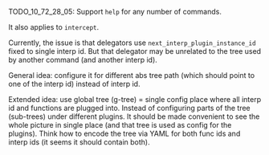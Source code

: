 
TODO_10_72_28_05: Support `help` for any number of commands.

It also applies to `intercept`.

Currently, the issue is that delegators use `next_interp_plugin_instance_id` fixed to single interp id.
But that delegator may be unrelated to the tree used by another command (and another interp id).

General idea: configure it for different abs tree path (which should point to one of the interp id)
instead of interp id.

Extended idea: use global tree (g-tree) = single config place where all interp id and functions are plugged into.
Instead of configuring parts of the tree (sub-trees) under different plugins.
It should be made convenient to see the whole picture in single place
(and that tree is used as config for the plugins).
Think how to encode the tree via YAML for both func ids and interp ids (it seems it should contain both).
